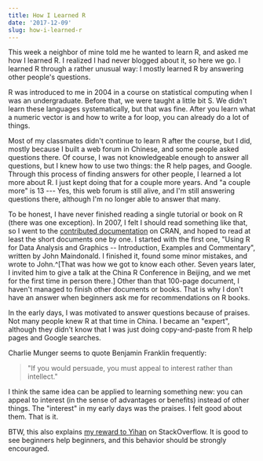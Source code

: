 ```yaml
---
title: How I Learned R
date: '2017-12-09'
slug: how-i-learned-r
---
```


This week a neighbor of mine told me he wanted to learn R, and asked me how I learned R. I realized I had never blogged about it, so here we go. I learned R through a rather unusual way: I mostly learned R by answering other people's questions.

R was introduced to me in 2004 in a course on statistical computing when I was an undergraduate. Before that, we were taught a little bit S. We didn't learn these languages systematically, but that was fine. After you learn what a numeric vector is and how to write a for loop, you can already do a lot of things.

Most of my classmates didn't continue to learn R after the course, but I did, mostly because I built a web forum in Chinese, and some people asked questions there. Of course, I was not knowledgeable enough to answer all questions, but I knew how to use two things: the R help pages, and Google. Through this process of finding answers for other people, I learned a lot more about R. I just kept doing that for a couple more years. And "a couple more" is 13 --- Yes, this web forum is still alive, and I'm still answering questions there, although I'm no longer able to answer that many.

To be honest, I have never finished reading a single tutorial or book on R (there was one exception). In 2007, I felt I should read something like that, so I went to the [contributed documentation](https://cran.rstudio.com/other-docs.html) on CRAN, and hoped to read at least the short documents one by one. I started with the first one, "Using R for Data Analysis and Graphics -- Introduction, Examples and Commentary", written by John Maindonald. I finished it, found some minor mistakes, and wrote to John.^[That was how we got to know each other. Seven years later, I invited him to give a talk at the China R Conference in Beijing, and we met for the first time in person there.] Other than that 100-page document, I haven't managed to finish other documents or books. That is why I don't have an answer when beginners ask me for recommendations on R books. 

In the early days, I was motivated to answer questions because of praises. Not many people knew R at that time in China. I became an "expert", although they didn't know that I was just doing copy-and-paste from R help pages and Google searches.

Charlie Munger seems to quote Benjamin Franklin frequently:

> "If you would persuade, you must appeal to interest rather than intellect."

I think the same idea can be applied to learning something new: you can appeal to interest (in the sense of advantages or benefits) instead of other things. The "interest" in my early days was the praises. I felt good about them. That is it.

BTW, this also explains [my reward to Yihan](https://stackoverflow.com/a/47109231/559676) on StackOverflow. It is good to see beginners help beginners, and this behavior should be strongly encouraged.

